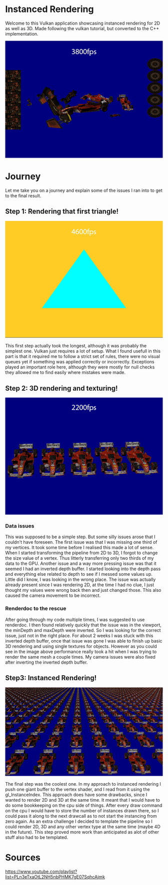 # Instanced Rendering 

Welcome to this Vulkan application showcasing instanced rendering for 2D as well as 3D. Made following the vulkan tutorial, but converted to the C++ implementation.

![Alt text](Readme/Overview.png)
# Journey
Let me take you on a journey and explain some of the issues I ran into to get to the final result.
## Step 1: Rendering that first triangle!
![Alt text](Readme/RenderingTriangles.png)

This first step actually took the longest, although it was probably the simplest one. Vulkan just requires a lot of setup. What I found usefull in this part is that it required me to follow a strict set of rules, there were no visual queues yet if something was applied correctly or incorrectly. Exceptions played an important role here, although they were mostly for null checks they allowed me to find easily where mistakes were made.  
## Step 2: 3D rendering and texturing!
![Alt text](Readme/NotInstanceRendering.png)

### Data issues
This was supposed to be a simple step. But some silly issues arose that I couldn't have foreseen. The first issue was that I was missing one third of my vertices. It took some time before I realised this made a lot of sense. When I started transforming the pipeline from 2D to 3D, I forgot to change the size value of a vertex. Thus litterly transferring only two thirds of my data to the GPU. Another issue and a way more pressing issue was that it seemed I had an inverted depth buffer. I started looking into the depth pass and everything else related to depth to see if I messed some values up. Little did I know, I was looking in the wrong place. The issue was actually already present since I was rendering 2D, at the time I had no clue, I just thought my values were wrong back then and just changed those. 
This also caused the camera movement to be incorrect.
### Renderdoc to the rescue
After going through my code multiple times, I was suggested to use renderdoc. I then found relatively quickly that the issue was in the viewport, the minDepth and maxDepth were inverted. So I was looking for the correct issue, just not in the right place. For about 2 weeks I was stuck with this inverted depth buffer, once that issue was gone I was able to finish up basic 3D rendering and using single textures for objects. However as you could see in the image above performance really took a hit when I was trying to render the same mesh a couple times. My camera issues were also fixed after inverting the inverted depth buffer.
## Step3: Instanced Rendering!
![Alt text](Readme/Thumbnail.png)

The final step was the coolest one. In my approach to instanced rendering I push one giant buffer to the vertex shader, and I read from it using the gl_InstanceIndex. This approach does have some drawbacks, since I wanted to render 2D and 3D at the same time.
It meant that I would have to do some bookkeeping on the cpu side of things. After every draw command on the cpu I would have to store the number of instances drawn there, so I could pass it along to the next drawcall as to not start the instancing from zero again.
As an extra challenge I decided to template the pipeline so I could render 2D, 3D and any other vertex type at the same time (maybe 4D in the future). This step proved more work than anticipated as alot of other stuff also had to be templated. 

# Sources
https://www.youtube.com/playlist?list=PLn3eTxaOtL2NH5nbPHMK7gE07SqhcAjmk
